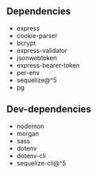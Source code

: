 ## Dependencies
- express
- cookie-parser
- bcrypt
- express-validator
- jsonwebtoken
- express-bearer-token
- per-env
- sequelize@^5
- pg

## Dev-dependencies
- nodemon
- morgan
- sass
- dotenv
- dotenv-cli
- sequelize-cli@^5

